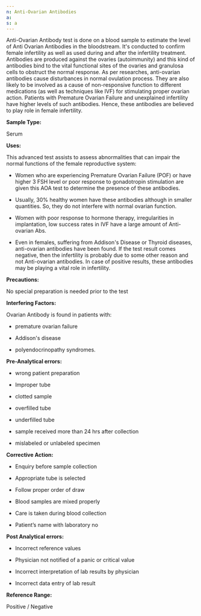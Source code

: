 ```yaml
---
n: Anti-Ovarian Antibodies
a: 
s: a
---
```



Anti-Ovarian Antibody test is done on a blood sample to estimate the level of Anti Ovarian Antibodies in the bloodstream. It's conducted to confirm female infertility as well as used during and after the infertility treatment. Antibodies are produced against the ovaries (autoimmunity) and this kind of antibodies bind to the vital functional sites of the ovaries and granulosa cells to obstruct the normal response. As per researches, anti-ovarian antibodies cause disturbances in normal ovulation process. They are also likely to be involved as a cause of non-responsive function to different medications (as well as techniques like IVF) for stimulating proper ovarian action. Patients with Premature Ovarian Failure and unexplained infertility have higher levels of such antibodies. Hence, these antibodies are believed to play role in female infertility.

__Sample Type:__

Serum

__Uses:__

This advanced test assists to assess abnormalities that can impair the normal functions of the female reproductive system:

- Women who are experiencing Premature Ovarian Failure (POF) or have higher 3 FSH level or poor response to gonadotropin stimulation are given this AOA test to determine the presence of these antibodies.

- Usually, 30% healthy women have these antibodies although in smaller quantities. So, they do not interfere with normal ovarian function.

-  Women with poor response to hormone therapy, irregularities in implantation, low success rates in IVF have a large amount of Anti-ovarian Abs. 

- Even in females, suffering from Addison's Disease or Thyroid diseases, anti-ovarian antibodies have been found. If the test result comes negative, then the infertility is probably due to some other reason and not Anti-ovarian antibodies. In case of positive results, these antibodies may be playing a vital role in infertility.

__Precautions:__

No special preparation is needed prior to the test

__Interfering Factors:__

Ovarian Antibody is found in patients with:

- premature ovarian failure

- Addison's disease

- polyendocrinopathy syndromes.

__Pre-Analytical errors:__

- wrong patient preparation

- Improper tube

- clotted sample

- overfilled tube

- underfilled tube

- sample received more than 24 hrs after collection

- mislabeled or unlabeled specimen

__Corrective Action:__

- Enquiry before sample collection

-  Appropriate tube is selected

- Follow proper order of draw 

- Blood samples are mixed properly

- Care is taken during blood collection 

- Patient’s name with laboratory no

__Post Analytical errors:__

- Incorrect reference values

- Physician not notified of a panic or critical value

- Incorrect interpretation of lab results by physician 

- Incorrect data entry of lab result

__Reference Range:__

Positive / Negative 